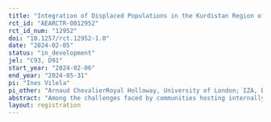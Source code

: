 ```yaml
---
title: "Integration of Displaced Populations in the Kurdistan Region of Iraq"
rct_id: "AEARCTR-0012952"
rct_id_num: "12952"
doi: "10.1257/rct.12952-1.0"
date: "2024-02-05"
status: "in_development"
jel: "C93, D91"
start_year: "2024-02-06"
end_year: "2024-05-31"
pi: "Ines Vilela"
pi_other: "Arnaud ChevalierRoyal Holloway, University of London; IZA, Bonn; CESIfo, Munich and Vive, Copenhagen"
abstract: "Among the challenges faced by communities hosting internally displaced people (IDP) the most important one might be to build trust between IDPs and local population. We investigate how local individuals interact with IDPs, and how these interactions differ according to the cultural distance between local and IDPs, where cultural distance is measured in terms of ethnicity, religion or language. To do so we conduct a field experiment in the Kurdistan region of Iraq. Participants are randomised between a control group, a group primed to increase empathy and a third one primed to view IDPs as contributors to their local communities and play standard economic games with IDPs from different cultural origins."
layout: registration
---
```


